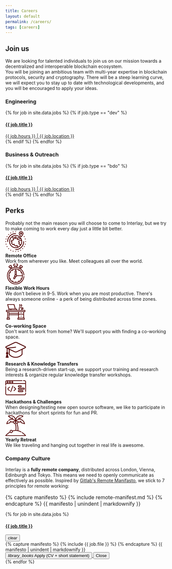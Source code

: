 ```yaml
---
title: Careers
layout: default
permalink: /careers/
tags: [careers]
---
```


<div class="main">
  <div class="container">
    <div class="section">
      <h2>Join us</h2>
       We are looking for talented individuals to join us on our mission towards a decentralized and interoperable blockchain ecosystem.
      <br/>
      You will be joining an ambitious team with multi-year expertise in blockchain protocols, security and cryptography. 
      There will be a steep learning curve, we will expect you to stay up to date with technological developments, and you will be encouraged to apply your ideas.
      <div class="row">
        <div class="col-md-12">
        <h3> Engineering </h3>
          {% for job in site.data.jobs %}
          {% if job.type == "dev" %}
          <div class="card">
            <div class="card-body" data-toggle="modal" data-target="#{{ job.id }}">
              <a href="/careers/#{{ job.id }}">
                <h4><b>{{ job.title }}</b></h4>
                {{ job.hours }} | {{ job.location }}
              </a>
            </div>
          </div>
          {% endif %}
          {% endfor %}
        </div>
      </div>
      <div class="row">
        <div class="col-md-12">
        <h3> Business & Outreach </h3>
          {% for job in site.data.jobs %}
           {% if job.type == "bdo" %}
          <div class="card">
            <div class="card-body" data-toggle="modal" data-target="#{{ job.id }}">
              <a href="/careers/#{{ job.id }}">
                <h4><b>{{ job.title }}</b></h4>
                {{ job.hours }} | {{ job.location }}
              </a>
            </div>
          </div>
          {% endif %}
          {% endfor %}
        </div>
      </div>
      <h2>Perks</h2>
      Probably not the main reason you will choose to come to Interlay, but we try to make coming to work every day just
      a little bit better.
      <div class="row mt-3">
        <div class="col-md-6 text-center">
          <img class="rounded" width="64" src="/assets/img/icons/globe.png">
          <br />
          <b>Remote Office</b>
          <br />
          Work from wherever you like. Meet colleagues all over the world.
        </div>
        <div class="col-md-6 text-center">
          <img class="rounded" width="64" src="/assets/img/icons/stopwatch.png">
          <br />
          <b>Flexible Work Hours</b>
          <br />
          We don't believe in 9-5. Work when you are most productive. There's always someone online - a perk of being
          distributed across time zones.
        </div>
      </div>
      <div class="row mt-3">
        <div class="col-md-6 text-center">
          <img class="rounded" width="64" src="/assets/img/icons/office.png">
          <br />
          <b>Co-working Space</b>
          <br />
          Don't want to work from home? We'll support you with finding a co-working space.
        </div>
        <div class="col-md-6 text-center">
          <img class="rounded" width="64" src="/assets/img/icons/education.png">
          <br />
          <b>Research & Knowledge Transfers</b>
          <br />
          Being a research-driven start-up, we support your training and research interests & organize regular knowledge
          transfer workshops.
        </div>
      </div>
      <div class="row mt-3">
        <div class="col-md-6 text-center">
          <img class="rounded" width="64" src="/assets/img/icons/hack.png">
          <br />
          <b>Hackathons & Challenges</b>
          <br />
          When designing/testing new open source software, we like to participate in hackathons for short sprints for
          fun and PR.
        </div>
        <div class="col-md-6 text-center">
          <img class="rounded" width="64" src="/assets/img/icons/island.png">
          <br />
          <b>Yearly Retreat</b>
          <br />
          We like traveling and hanging out together in real life is awesome. </div>
      </div>
      <h3 class="mt-5">Company Culture</h3>
      Interlay is a <b>fully remote company</b>, distributed across London, Vienna, Edinburgh and Tokyo. This means we
      need to openly communicate as effectively as possible.
      Inspired by <a href="https://about.gitlab.com/blog/2015/04/08/the-remote-manifesto/" target="__blank"
        rel="nofollow">Gitlab's Remote Manifasto</a>, we stick to 7 principles for remote working:
      <br />
      <br />
      <div style="font-size: 1rem; !important">
        {% capture manifesto %}
        {% include remote-manifest.md %}
        {% endcapture %}
        {{ manifesto | unindent | markdownify }}
      </div>
    </div>
  </div>
</div>


{% for job in site.data.jobs %}
<div class="modal fade" id="{{ job.id }}" tabindex="-1" role="dialog">
  <div class="modal-dialog" role="document">
    <div class="modal-content">
      <div class="modal-header">
        <a href="/careers/#{{ job.id }}">
          <h4 class="modal-title"><b> {{ job.title }}</b></h4>
        </a>
        <button type="button" class="close" data-dismiss="modal" aria-label="Close">
          <i class="material-icons">clear</i>
        </button>
      </div>
      <div class="modal-body">
        {% capture manifesto %}
        {% include {{ job.file }} %}
        {% endcapture %}
        {{ manifesto | unindent | markdownify }}
        <br />
      </div>
      <div class="modal-footer">
        <a href="mailto:careers@interlay.io?subject=Application - {{ job.title }} - via Interlay Careers" target="__blank">
          <button class="btn btn-block btn-primary">
            <i class="material-icons">library_books</i> Apply (CV + short statement)
          </button>
        </a>
        <button type="button" class="btn btn-block" data-dismiss="modal">Close</button>
      </div>
    </div>
  </div>
</div>
{% endfor %}